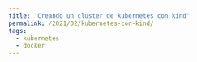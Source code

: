 ```yaml
---
title: 'Creando un cluster de kubernetes con kind'
permalink: /2021/02/kubernetes-con-kind/
tags:
  - kubernetes
  - docker
---
```

